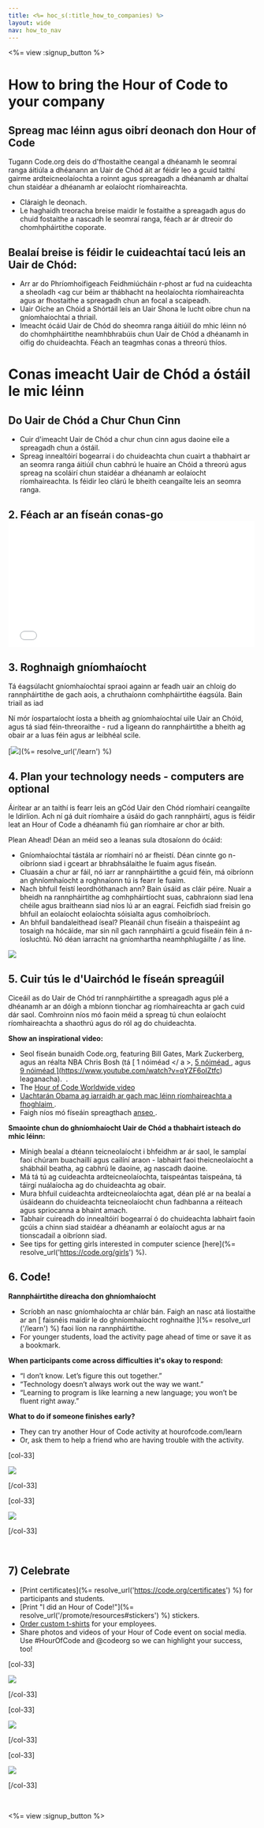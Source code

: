 ```yaml
---
title: <%= hoc_s(:title_how_to_companies) %>
layout: wide
nav: how_to_nav
---
```

<%= view :signup_button %>

# How to bring the Hour of Code to your company

## Spreag mac léinn agus oibrí deonach don Hour of Code

Tugann Code.org deis do d'fhostaithe ceangal a dhéanamh le seomraí ranga áitiúla a dhéanann an Uair de Chód áit ar féidir leo a gcuid taithí gairme ardteicneolaíochta a roinnt agus spreagadh a dhéanamh ar dhaltaí chun staidéar a dhéanamh ar eolaíocht ríomhaireachta.

- Cláraigh le deonach.
- Le haghaidh treoracha breise maidir le fostaithe a spreagadh agus do chuid fostaithe a nascadh le seomraí ranga, féach ar ár dtreoir do chomhpháirtithe coporate.

## Bealaí breise is féidir le cuideachtaí tacú leis an Uair de Chód:

- Arr ar do Phríomhoifigeach Feidhmiúcháin r-phost ar fud na cuideachta a sheoladh <ag cur béim ar thábhacht na heolaíochta ríomhaireachta agus ar fhostaithe a spreagadh chun an focal a scaipeadh. 
- Uair Oíche an Chóid a Shórtáil leis an Uair Shona le lucht oibre chun na gníomhaíochtaí a thriail.
- Imeacht ócáid Uair de Chód do sheomra ranga áitiúil do mhic léinn nó do chomhpháirtithe neamhbhrabúis chun Uair de Chód a dhéanamh in oifig do chuideachta. Féach an teagmhas conas a threorú thíos.

# Conas imeacht Uair de Chód a óstáil le mic léinn

## Do Uair de Chód a Chur Chun Cinn

- Cuir d'imeacht Uair de Chód a chur chun cinn agus daoine eile a spreagadh chun a óstáil.
- Spreag innealtóirí bogearraí i do chuideachta chun cuairt a thabhairt ar an seomra ranga áitiúil chun cabhrú le huaire an Chóid a threorú agus spreag na scoláirí chun staidéar a dhéanamh ar eolaíocht ríomhaireachta. Is féidir leo clárú le bheith ceangailte leis an seomra ranga.

## 2. Féach ar an físeán conas-go <iframe width="500" height="255" src="//www.youtube.com/embed/SrnvvWDm73k" frameborder="0" allowfullscreen mark="crwd-mark"></iframe> 

## 3. Roghnaigh gníomhaíocht

Tá éagsúlacht gníomhaíochtaí spraoi againn ar feadh uair an chloig do rannpháirtithe de gach aois, a chruthaíonn comhpháirtithe éagsúla. Bain triail as iad

Ní mór íospartaíocht íosta a bheith ag gníomhaíochtaí uile Uair an Chóid, agus tá siad féin-threoraithe - rud a ligeann do rannpháirtithe a bheith ag obair ar a luas féin agus ar leibhéal scile.

[![](/images/fit-700/tutorials.png)](%= resolve_url('/learn') %)

## 4. Plan your technology needs - computers are optional

Áirítear ar an taithí is fearr leis an gCód Uair den Chód ríomhairí ceangailte le Idirlíon. Ach ní gá duit ríomhaire a úsáid do gach rannpháirtí, agus is féidir leat an Hour of Code a dhéanamh fiú gan ríomhaire ar chor ar bith.

Plean Ahead! Déan an méid seo a leanas sula dtosaíonn do ócáid:

- Gníomhaíochtaí tástála ar ríomhairí nó ar fheistí. Déan cinnte go n-oibríonn siad i gceart ar bhrabhsálaithe le fuaim agus físeán.
- Cluasáin a chur ar fáil, nó iarr ar rannpháirtithe a gcuid féin, má oibríonn an ghníomhaíocht a roghnaíonn tú is fearr le fuaim.
- Nach bhfuil feistí leordhóthanach ann? Bain úsáid as cláir péire. Nuair a bheidh na rannpháirtithe ag comhpháirtíocht suas, cabhraíonn siad lena chéile agus braitheann siad níos lú ar an eagraí. Feicfidh siad freisin go bhfuil an eolaíocht eolaíochta sóisialta agus comhoibríoch.
- An bhfuil bandaleithead íseal? Pleanáil chun físeáin a thaispeáint ag tosaigh na hócáide, mar sin níl gach rannpháirtí a gcuid físeáin féin á n-íosluchtú. Nó déan iarracht na gníomhartha neamhphlugáilte / as líne.

<img src="/images/fit-350/group_ipad.jpg" />

## 5. Cuir tús le d'Uairchód le físeán spreagúil

Ciceáil as do Uair de Chód trí rannpháirtithe a spreagadh agus plé a dhéanamh ar an dóigh a mbíonn tionchar ag ríomhaireachta ar gach cuid dár saol. Comhroinn níos mó faoin méid a spreag tú chun eolaíocht ríomhaireachta a shaothrú agus do ról ag do chuideachta.

**Show an inspirational video:**

- Seol físeán bunaidh Code.org, featuring Bill Gates, Mark Zuckerberg, agus an réalta NBA Chris Bosh (tá [ 1 nóiméad </ a >, [ 5 nóiméad ](https://www.youtube.com/watch?v=nKIu9yen5nc), agus <a href = "https://www.youtube.com/watch?v = dU1xS07N-FA "> 9 nóiméad ](https://www.youtube.com/watch?v=qYZF6oIZtfc) leaganacha).  .
- The [Hour of Code Worldwide video](https://www.youtube.com/watch?v=KsOIlDT145A)
- [ Uachtarán Obama ag iarraidh ar gach mac léinn ríomhaireachta a fhoghlaim ](https://www.youtube.com/watch?v=6XvmhE1J9PY).
- Faigh níos mó físeáin spreagthach [ anseo ](https://www.youtube.com/playlist?list=PLzdnOPI1iJNfpD8i4Sx7U0y2MccnrNZuP).

**Smaointe chun do ghníomhaíocht Uair de Chód a thabhairt isteach do mhic léinn:**

- Mínigh bealaí a dtéann teicneolaíocht i bhfeidhm ar ár saol, le samplaí faoi chúram buachaillí agus cailíní araon - labhairt faoi theicneolaíocht a shábháil beatha, ag cabhrú le daoine, ag nascadh daoine. 
- Má tá tú ag cuideachta ardteicneolaíochta, taispeántas taispeána, tá táirgí nuálaíocha ag do chuideachta ag obair.
- Mura bhfuil cuideachta ardteicneolaíochta agat, déan plé ar na bealaí a úsáideann do chuideachta teicneolaíocht chun fadhbanna a réiteach agus spriocanna a bhaint amach.
- Tabhair cuireadh do innealtóirí bogearraí ó do chuideachta labhairt faoin gcúis a chinn siad staidéar a dhéanamh ar eolaíocht agus ar na tionscadail a oibríonn siad.
- See tips for getting girls interested in computer science [here](%= resolve_url('https://code.org/girls') %).

## 6. Code!

**Rannpháirtithe díreacha don ghníomhaíocht**

- Scríobh an nasc gníomhaíochta ar chlár bán. Faigh an nasc atá liostaithe ar an [ faisnéis maidir le do ghníomhaíocht roghnaithe ](%= resolve_url ('/learn') %) faoi líon na rannpháirtithe.
- For younger students, load the activity page ahead of time or save it as a bookmark.

**When participants come across difficulties it's okay to respond:**

- “I don’t know. Let’s figure this out together.”
- “Technology doesn’t always work out the way we want.”
- “Learning to program is like learning a new language; you won’t be fluent right away.”

**What to do if someone finishes early?**

- They can try another Hour of Code activity at hourofcode.com/learn
- Or, ask them to help a friend who are having trouble with the activity.

[col-33]

![](/images/fit-250/highschoolgirls.jpeg)

[/col-33]

[col-33]

![](/images/fit-300/group_ar.jpg)

[/col-33]

<p style="clear:both">&nbsp;</p>

## 7) Celebrate

- [Print certificates](%= resolve_url('https://code.org/certificates') %) for participants and students.
- [Print "I did an Hour of Code!"](%= resolve_url('/promote/resources#stickers') %) stickers.
- [Order custom t-shirts](http://blog.code.org/post/132608499493/hour-of-code-shirts-and-more) for your employees.
- Share photos and videos of your Hour of Code event on social media. Use #HourOfCode and @codeorg so we can highlight your success, too!

[col-33]

![](/images/fit-250/celebrate2.jpeg)

[/col-33]

[col-33]

![](/images/fit-260/highlight-certificates.jpg)

[/col-33]

[col-33]

![](/images/fit-300/boy-certificate.jpg)

[/col-33]

<p style="clear:both">&nbsp;</p>

<%= view :signup_button %>